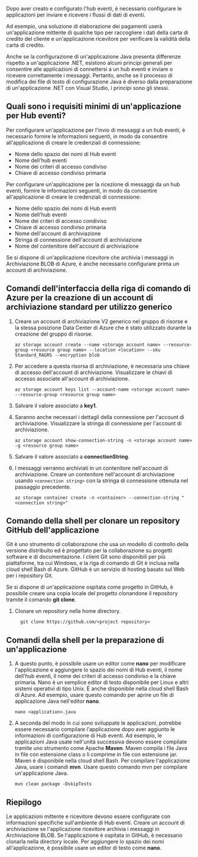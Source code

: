 Dopo aver creato e configurato l'hub eventi, è necessario configurare le applicazioni per inviare e ricevere i flussi di dati di eventi.

Ad esempio, una soluzione di elaborazione dei pagamenti userà un'applicazione mittente di qualche tipo per raccogliere i dati della carta di credito del cliente e un'applicazione ricevitore per verificare la validità della carta di credito.

Anche se la configurazione di un'applicazione Java presenta differenze rispetto a un'applicazione .NET, esistono alcuni principi generali per consentire alle applicazioni di connettersi a un hub eventi e inviare o ricevere correttamente i messaggi. Pertanto, anche se il processo di modifica dei file di testo di configurazione Java è diverso dalla preparazione di un'applicazione .NET con Visual Studio, i principi sono gli stessi.

## <a name="what-are-the-minimum-event-hub-application-requirements"></a>Quali sono i requisiti minimi di un'applicazione per Hub eventi?

Per configurare un'applicazione per l'invio di messaggi a un hub eventi, è necessario fornire le informazioni seguenti, in modo da consentire all'applicazione di creare le credenziali di connessione:

- Nome dello spazio dei nomi di Hub eventi
- Nome dell'hub eventi
- Nome dei criteri di accesso condiviso
- Chiave di accesso condiviso primaria

Per configurare un'applicazione per la ricezione di messaggi da un hub eventi, fornire le informazioni seguenti, in modo da consentire all'applicazione di creare le credenziali di connessione:

- Nome dello spazio dei nomi di Hub eventi
- Nome dell'hub eventi
- Nome dei criteri di accesso condiviso
- Chiave di accesso condiviso primaria
- Nome dell'account di archiviazione
- Stringa di connessione dell'account di archiviazione
- Nome del contenitore dell'account di archiviazione

Se si dispone di un'applicazione ricevitore che archivia i messaggi in Archiviazione BLOB di Azure, è anche necessario configurare prima un account di archiviazione.

## <a name="the-azure-cli-commands-for-creating-a-general-purpose-standard-storage-account"></a>Comandi dell'interfaccia della riga di comando di Azure per la creazione di un account di archiviazione standard per utilizzo generico

1. Creare un account di archiviazione V2 generico nel gruppo di risorse e la stessa posizione Data Center di Azure che è stato utilizzato durante la creazione del gruppo di risorse.

    ```azurecli
    az storage account create --name <storage account name> --resource-group <resource group name> --location <location> --sku Standard_RAGRS --encryption blob
    ```

1. Per accedere a questa risorsa di archiviazione, è necessaria una chiave di accesso dell'account di archiviazione. Visualizzare le chiavi di accesso associate all'account di archiviazione.

    ```azurecli
    az storage account keys list --account-name <storage account name> --resource-group <resource group name>
    ```

1. Salvare il valore associato a **key1**.

1. Saranno anche necessari i dettagli della connessione per l'account di archiviazione. Visualizzare la stringa di connessione per l'account di archiviazione.

    ```azurecli
    az storage account show-connection-string -n <storage account name> -g <resource group name>
    ```

1. Salvare il valore associato a **connectionString**.

1. I messaggi verranno archiviati in un contenitore nell'account di archiviazione. Creare un contenitore nell'account di archiviazione usando `<connection string>` con la stringa di connessione ottenuta nel passaggio precedente.

    ```azurecli
    az storage container create -n <container> --connection-string "<connection string>"
    ```

## <a name="shell-command-for-cloning-an-application-github-repository"></a>Comando della shell per clonare un repository GitHub dell'applicazione

Git è uno strumento di collaborazione che usa un modello di controllo della versione distribuito ed è progettato per la collaborazione su progetti software e di documentazione. I client Git sono disponibili per più piattaforme, tra cui Windows, e la riga di comando di Git è inclusa nella cloud shell Bash di Azure. GitHub è un servizio di hosting basato sul Web per i repository Git. 

Se si dispone di un'applicazione ospitata come progetto in GitHub, è possibile creare una copia locale del progetto clonandone il repository tramite il comando **git clone**.

1. Clonare un repository nella home directory.

    ```azurecli
      git clone https://github.com/<project repository>
    ```

## <a name="shell-commands-for-preparing-an-application"></a>Comandi della shell per la preparazione di un'applicazione

1. A questo punto, è possibile usare un editor come **nano** per modificare l'applicazione e aggiungere lo spazio dei nomi di Hub eventi, il nome dell'hub eventi, il nome dei criteri di accesso condiviso e la chiave primaria. Nano è un semplice editor di testo disponibile per Linux e altri sistemi operativi di tipo Unix. È anche disponibile nella cloud shell Bash di Azure. Ad esempio, usare questo comando per aprire un file di applicazione Java nell'editor **nano**.

    ```azurecli
    nano <application>.java
    ```

1. A seconda del modo in cui sono sviluppate le applicazioni, potrebbe essere necessario compilare l'applicazione dopo aver aggiunto le informazioni di configurazione di Hub eventi. Ad esempio, le applicazioni Java usate nell'unità successiva devono essere compilate tramite uno strumento come Apache **Maven**. Maven compila i file Java in file con estensione class o li comprime in file con estensione jar. Maven è disponibile nella cloud shell Bash. Per compilare l'applicazione Java, usare i comandi **mvn**. Usare questo comando mvn per compilare un'applicazione Java.

    ```azurecli
    mvn clean package -DskipTests
    ```

## <a name="summary"></a>Riepilogo

Le applicazioni mittente e ricevitore devono essere configurate con informazioni specifiche sull'ambiente di Hub eventi. Creare un account di archiviazione se l'applicazione ricevitore archivia i messaggi in Archiviazione BLOB. Se l'applicazione è ospitata in GitHub, è necessario clonarla nella directory locale. Per aggiungere lo spazio dei nomi all'applicazione, è possibile usare un editor di testo come **nano**.